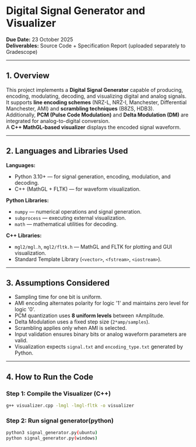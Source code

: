 # Digital Signal Generator and Visualizer

**Due Date:** 23 October 2025  
**Deliverables:** Source Code + Specification Report (uploaded separately to Gradescope)

---

## 1. Overview
This project implements a **Digital Signal Generator** capable of producing, encoding, modulating, decoding, and visualizing digital and analog signals.  
It supports **line encoding schemes** (NRZ-L, NRZ-I, Manchester, Differential Manchester, AMI) and **scrambling techniques** (B8ZS, HDB3).  
Additionally, **PCM (Pulse Code Modulation)** and **Delta Modulation (DM)** are integrated for analog-to-digital conversion.  
A **C++ MathGL-based visualizer** displays the encoded signal waveform.

---

## 2. Languages and Libraries Used
**Languages:**
- Python 3.10+ — for signal generation, encoding, modulation, and decoding.  
- C++ (MathGL + FLTK) — for waveform visualization.

**Python Libraries:**
- `numpy` — numerical operations and signal generation.  
- `subprocess` — executing external visualization.  
- `math` — mathematical utilities for decoding.

**C++ Libraries:**
- `mgl2/mgl.h`, `mgl2/fltk.h` — MathGL and FLTK for plotting and GUI visualization.  
- Standard Template Library (`<vector>`, `<fstream>`, `<iostream>`).

---

## 3. Assumptions Considered
- Sampling time for one bit is uniform.  
- AMI encoding alternates polarity for logic '1' and maintains zero level for logic '0'.  
- PCM quantization uses **8 uniform levels** between ±Amplitude.  
- Delta Modulation uses a fixed step size (`2*amp/samples`).  
- Scrambling applies only when AMI is selected.  
- Input validation ensures binary bits or analog waveform parameters are valid.  
- Visualization expects `signal.txt` and `encoding_type.txt` generated by Python.

---

## 4. How to Run the Code

### Step 1: Compile the Visualizer (C++)
```bash
g++ visualizer.cpp -lmgl -lmgl-fltk -o visualizer
```
### Step 2: Run signal generator(python)
```bash
python3 signal_generator.py(ubuntu)
python signal_generator.py(windows)

